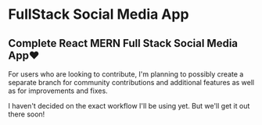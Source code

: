 # FullStack Social Media App

## Complete React MERN Full Stack Social Media App❤️

 For users who are looking to contribute, I'm planning to possibly create a separate branch for community contributions and additional features as well as for improvements and fixes.

I haven't decided on the exact workflow I'll be using yet. But we'll get it out there soon!
